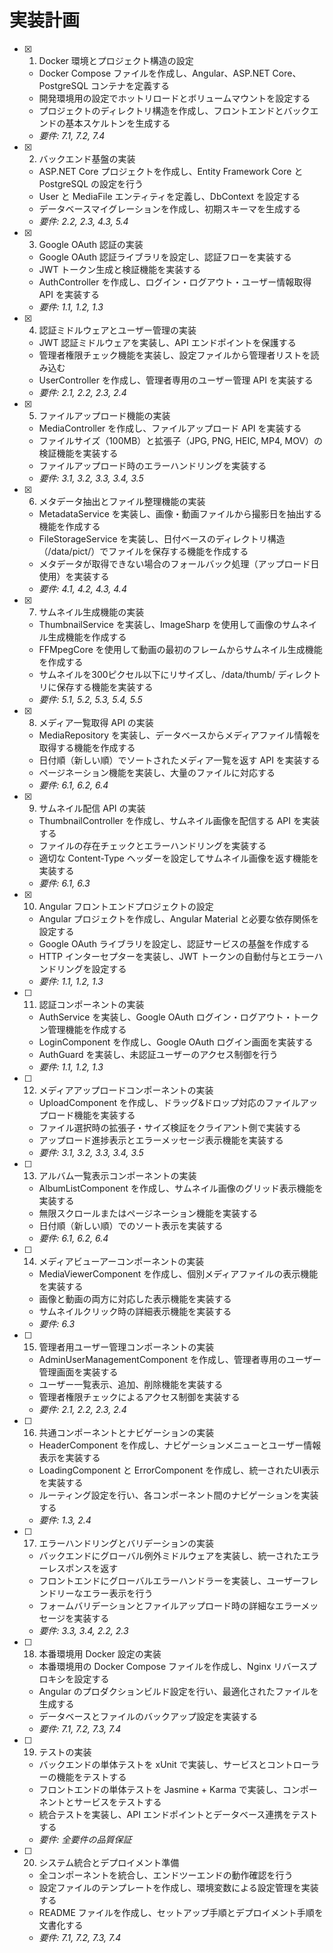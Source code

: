 # 実装計画

- [x] 1. Docker 環境とプロジェクト構造の設定





  - Docker Compose ファイルを作成し、Angular、ASP.NET Core、PostgreSQL コンテナを定義する
  - 開発環境用の設定でホットリロードとボリュームマウントを設定する
  - プロジェクトのディレクトリ構造を作成し、フロントエンドとバックエンドの基本スケルトンを生成する
  - _要件: 7.1, 7.2, 7.4_

- [x] 2. バックエンド基盤の実装

















  - ASP.NET Core プロジェクトを作成し、Entity Framework Core と PostgreSQL の設定を行う
  - User と MediaFile エンティティを定義し、DbContext を設定する
  - データベースマイグレーションを作成し、初期スキーマを生成する
  - _要件: 2.2, 2.3, 4.3, 5.4_

- [x] 3. Google OAuth 認証の実装





  - Google OAuth 認証ライブラリを設定し、認証フローを実装する
  - JWT トークン生成と検証機能を実装する
  - AuthController を作成し、ログイン・ログアウト・ユーザー情報取得 API を実装する
  - _要件: 1.1, 1.2, 1.3_

- [x] 4. 認証ミドルウェアとユーザー管理の実装





  - JWT 認証ミドルウェアを実装し、API エンドポイントを保護する
  - 管理者権限チェック機能を実装し、設定ファイルから管理者リストを読み込む
  - UserController を作成し、管理者専用のユーザー管理 API を実装する
  - _要件: 2.1, 2.2, 2.3, 2.4_

- [x] 5. ファイルアップロード機能の実装





  - MediaController を作成し、ファイルアップロード API を実装する
  - ファイルサイズ（100MB）と拡張子（JPG, PNG, HEIC, MP4, MOV）の検証機能を実装する
  - ファイルアップロード時のエラーハンドリングを実装する
  - _要件: 3.1, 3.2, 3.3, 3.4, 3.5_

- [x] 6. メタデータ抽出とファイル整理機能の実装





  - MetadataService を実装し、画像・動画ファイルから撮影日を抽出する機能を作成する
  - FileStorageService を実装し、日付ベースのディレクトリ構造（/data/pict/<YYYYMMDD>）でファイルを保存する機能を作成する
  - メタデータが取得できない場合のフォールバック処理（アップロード日使用）を実装する
  - _要件: 4.1, 4.2, 4.3, 4.4_

- [x] 7. サムネイル生成機能の実装





  - ThumbnailService を実装し、ImageSharp を使用して画像のサムネイル生成機能を作成する
  - FFMpegCore を使用して動画の最初のフレームからサムネイル生成機能を作成する
  - サムネイルを300ピクセル以下にリサイズし、/data/thumb/<YYYYMMDD> ディレクトリに保存する機能を実装する
  - _要件: 5.1, 5.2, 5.3, 5.4, 5.5_

- [x] 8. メディア一覧取得 API の実装





  - MediaRepository を実装し、データベースからメディアファイル情報を取得する機能を作成する
  - 日付順（新しい順）でソートされたメディア一覧を返す API を実装する
  - ページネーション機能を実装し、大量のファイルに対応する
  - _要件: 6.1, 6.2, 6.4_

- [x] 9. サムネイル配信 API の実装





  - ThumbnailController を作成し、サムネイル画像を配信する API を実装する
  - ファイルの存在チェックとエラーハンドリングを実装する
  - 適切な Content-Type ヘッダーを設定してサムネイル画像を返す機能を実装する
  - _要件: 6.1, 6.3_

- [x] 10. Angular フロントエンドプロジェクトの設定





  - Angular プロジェクトを作成し、Angular Material と必要な依存関係を設定する
  - Google OAuth ライブラリを設定し、認証サービスの基盤を作成する
  - HTTP インターセプターを実装し、JWT トークンの自動付与とエラーハンドリングを設定する
  - _要件: 1.1, 1.2, 1.3_

- [ ] 11. 認証コンポーネントの実装
  - AuthService を実装し、Google OAuth ログイン・ログアウト・トークン管理機能を作成する
  - LoginComponent を作成し、Google OAuth ログイン画面を実装する
  - AuthGuard を実装し、未認証ユーザーのアクセス制御を行う
  - _要件: 1.1, 1.2, 1.3_

- [ ] 12. メディアアップロードコンポーネントの実装
  - UploadComponent を作成し、ドラッグ&ドロップ対応のファイルアップロード機能を実装する
  - ファイル選択時の拡張子・サイズ検証をクライアント側で実装する
  - アップロード進捗表示とエラーメッセージ表示機能を実装する
  - _要件: 3.1, 3.2, 3.3, 3.4, 3.5_

- [ ] 13. アルバム一覧表示コンポーネントの実装
  - AlbumListComponent を作成し、サムネイル画像のグリッド表示機能を実装する
  - 無限スクロールまたはページネーション機能を実装する
  - 日付順（新しい順）でのソート表示を実装する
  - _要件: 6.1, 6.2, 6.4_

- [ ] 14. メディアビューアーコンポーネントの実装
  - MediaViewerComponent を作成し、個別メディアファイルの表示機能を実装する
  - 画像と動画の両方に対応した表示機能を実装する
  - サムネイルクリック時の詳細表示機能を実装する
  - _要件: 6.3_

- [ ] 15. 管理者用ユーザー管理コンポーネントの実装
  - AdminUserManagementComponent を作成し、管理者専用のユーザー管理画面を実装する
  - ユーザー一覧表示、追加、削除機能を実装する
  - 管理者権限チェックによるアクセス制御を実装する
  - _要件: 2.1, 2.2, 2.3, 2.4_

- [ ] 16. 共通コンポーネントとナビゲーションの実装
  - HeaderComponent を作成し、ナビゲーションメニューとユーザー情報表示を実装する
  - LoadingComponent と ErrorComponent を作成し、統一されたUI表示を実装する
  - ルーティング設定を行い、各コンポーネント間のナビゲーションを実装する
  - _要件: 1.3, 2.4_

- [ ] 17. エラーハンドリングとバリデーションの実装
  - バックエンドにグローバル例外ミドルウェアを実装し、統一されたエラーレスポンスを返す
  - フロントエンドにグローバルエラーハンドラーを実装し、ユーザーフレンドリーなエラー表示を行う
  - フォームバリデーションとファイルアップロード時の詳細なエラーメッセージを実装する
  - _要件: 3.3, 3.4, 2.2, 2.3_

- [ ] 18. 本番環境用 Docker 設定の実装
  - 本番環境用の Docker Compose ファイルを作成し、Nginx リバースプロキシを設定する
  - Angular のプロダクションビルド設定を行い、最適化されたファイルを生成する
  - データベースとファイルのバックアップ設定を実装する
  - _要件: 7.1, 7.2, 7.3, 7.4_

- [ ] 19. テストの実装
  - バックエンドの単体テストを xUnit で実装し、サービスとコントローラーの機能をテストする
  - フロントエンドの単体テストを Jasmine + Karma で実装し、コンポーネントとサービスをテストする
  - 統合テストを実装し、API エンドポイントとデータベース連携をテストする
  - _要件: 全要件の品質保証_

- [ ] 20. システム統合とデプロイメント準備
  - 全コンポーネントを統合し、エンドツーエンドの動作確認を行う
  - 設定ファイルのテンプレートを作成し、環境変数による設定管理を実装する
  - README ファイルを作成し、セットアップ手順とデプロイメント手順を文書化する
  - _要件: 7.1, 7.2, 7.3, 7.4_